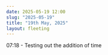 ```yaml
---
date: 2025-05-19 12:00
slug: "2025-05-19"
title: "19th May, 2025"
layout: fleeting
---
```


07:18 - Testing out the addition of time
